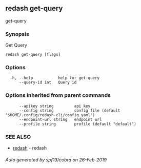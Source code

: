 ## redash get-query

get-query

### Synopsis

Get Query

```
redash get-query [flags]
```

### Options

```
  -h, --help           help for get-query
      --query-id int   Query id
```

### Options inherited from parent commands

```
      --apikey string         api key
      --config string         config file (default "$HOME/.config/redash-cli/config.yaml")
      --endpoint-url string   endpoint url
      --profile string        profile (default "default")
```

### SEE ALSO

* [redash](redash.md)	 - redash

###### Auto generated by spf13/cobra on 26-Feb-2019
